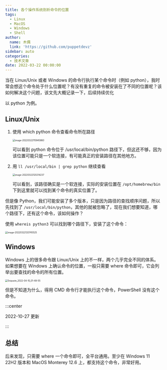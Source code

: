 ```yaml
---
title: 各个操作系统剖析命令的位置
tags:
  - Linux
  - MacOS
  - Windows
  - Shell
author:
  name: 木偶
  link: 'https://github.com/puppetdevz'
sidebar: auto
categories:
  - 技术文章
date: 2022-03-22 00:00:00
---
```




当在 Linux/Unix 或者 Windows 的命令行执行某个命令时（例如 python），我时常会想这个命令处于什么位置呢？有没有重复的命令被安装在了不同的位置呢？该如何解决这个问题，该文先大概记录一下，后续持续优化

<!-- more -->

以 python 为例。

## Linux/Unix

1. 使用 which python 命令查看命令所在路径

   <img src="https://oss.puppetdevz.top/image/note/7b4a9f70cec28510296a070b2a839033.png" alt="image-20220322115945860" style="zoom:50%;" />

   可以看到 python 命令位于 /usr/local/bin/python 路径下，但这还不够，因为该位置可能只是一个软连接，有可能真正的安装路径在其他地方。

2. 用 `ll /usr/local/bin | grep python` 继续查看

   <img src="https://oss.puppetdevz.top/image/note/d6a0332abcecbb652a8033ff458872e8.png" alt="image-20220322120214237" style="zoom:50%;" />

   可以看到，该路径确实是一个软连接，实际的安装位置在 `/opt/homebrew/bin` 下到这里就可以找到某个命令的真实位置了。

但是像 Python，我们可能安装了多个版本，只是因为路径的查找顺序问题，所以先找到了 `/usr/local/bin/python`，其他的就被忽略了，现在我们想要知道，哪个路径下，还有这个命令，该如何操作？

使用 `whereis python3` 可以找到哪个路径下，安装了这个命令：

<img src="https://oss.puppetdevz.top/image/note/ead105a7e7733e362cd3b9b330a2085c.png" alt="image-20220322120745525" style="zoom:50%;" />

## Windows

Windows 上的很多命令跟 Linux/Unix 上的不一样，两个几乎完全不同的体系。如果想要在 Windows 上确认命令的位置，一般只需要 where 命令即可，它会列举出要查找的命令的所有位置。

<img src="https://oss.puppetdevz.top/image/note/a836bc70ab096246b47e5836ff4061da.png" alt="Snipaste_2022-04-10_01-48-55" style="zoom:50%;" />

但是不知道为什么，得用 CMD 命令行才能执行这个命令，PowerShell 没有这个命令。

:::center

2022-10-27 更新

:::

## 总结

后来发现，只需要 where 一个命令即可，全平台通用。至少在 Windows 11 22H2 版本和 MacOS Monterey 12.6 上，都支持这个命令，非常好用。
